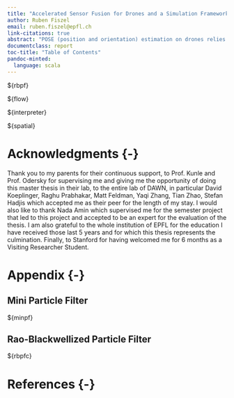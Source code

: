 ```yaml
---
title: "Accelerated Sensor Fusion for Drones and a Simulation Framework for Spatial"
author: Ruben Fiszel
email: ruben.fiszel@epfl.ch
link-citations: true
abstract: "POSE (position and orientation) estimation on drones relies on fusion of its different sensors. The complexity of this task is to provide a good estimation in real-time. We have developed a novel application of an asynchronous Rao-Blackwellized Particle Filter and its implementation on hardware with the Spatial language. We have also built a new development tool: scala-flow, a data-flow simulation tool inspired by Simulink with a Spatial integration. Finally, we have built an interpreter for the Spatial language which made possible the integration of Spatial in scala-flow."
documentclass: report
toc-title: "Table of Contents"
pandoc-minted:
  language: scala
---
```



${rbpf}


${flow}


${interpreter}


${spatial}


# Acknowledgments {-}

Thank you to my parents for their continuous support, to Prof. Kunle and Prof. Odersky for supervising me and giving me the opportunity of doing this master thesis in their lab, to the entire lab of DAWN, in particular David Koeplinger, Raghu Prabhakar, Matt Feldman, Yaqi Zhang, Tian Zhao, Stefan Hadjis which accepted me as their peer for the length of my stay. I would also like to thank Nada Amin which supervised me for the semester project that led to this project and accepted to be an expert for the evaluation of the thesis. I am also grateful to the whole institution of EPFL for the education I have received those last 5 years and for which this thesis represents the culmination. Finally, to Stanford for having welcomed me for 6 months as a Visiting Researcher Student.

# Appendix {-}

## Mini Particle Filter

${minpf}

## Rao-Blackwellized Particle Filter

${rbpfc}

# References {-}

